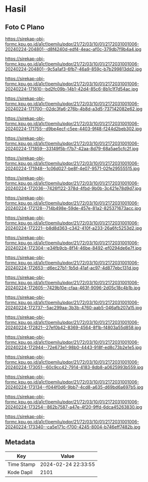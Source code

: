 # Hasil

## Foto C Plano

https://sirekap-obj-formc.kpu.go.id/a1cf/pemilu/pdpr/21/72/03/10/01/2172031001006-20240224-204801--d8f4240d-edf4-4eac-af0c-379db7f9b4a4.jpg

https://sirekap-obj-formc.kpu.go.id/a1cf/pemilu/pdpr/21/72/03/10/01/2172031001006-20240224-204801--9c5a1af3-6fb7-46a9-859c-b7b299813dd2.jpg

https://sirekap-obj-formc.kpu.go.id/a1cf/pemilu/pdpr/21/72/03/10/01/2172031001006-20240224-171610--bd2fc09b-14b1-42d4-85c6-8b1c1f7d54ac.jpg

https://sirekap-obj-formc.kpu.go.id/a1cf/pemilu/pdpr/21/72/03/10/01/2172031001006-20240224-171700--02dc3fa6-276b-4b8d-a3d5-737142082e62.jpg

https://sirekap-obj-formc.kpu.go.id/a1cf/pemilu/pdpr/21/72/03/10/01/2172031001006-20240224-171755--d9be4ecf-c5ee-4403-9f48-f244d2beb302.jpg

https://sirekap-obj-formc.kpu.go.id/a1cf/pemilu/pdpr/21/72/03/10/01/2172031001006-20240224-171859--33149f5b-f7b7-42aa-8d79-68a5ae5cfc2f.jpg

https://sirekap-obj-formc.kpu.go.id/a1cf/pemilu/pdpr/21/72/03/10/01/2172031001006-20240224-171948--1c06d027-be8f-4e07-9571-02fe29555515.jpg

https://sirekap-obj-formc.kpu.go.id/a1cf/pemilu/pdpr/21/72/03/10/01/2172031001006-20240224-172036--7426f122-378d-4fbd-9b0b-3c421e78d9d7.jpg

https://sirekap-obj-formc.kpu.go.id/a1cf/pemilu/pdpr/21/72/03/10/01/2172031001006-20240224-172128--714b498e-59de-457e-81a2-825371673acc.jpg

https://sirekap-obj-formc.kpu.go.id/a1cf/pemilu/pdpr/21/72/03/10/01/2172031001006-20240224-172221--b8d8d363-c342-410f-a233-26a6fc5253d2.jpg

https://sirekap-obj-formc.kpu.go.id/a1cf/pemilu/pdpr/21/72/03/10/01/2172031001006-20240224-172304--e34fb9cb-8f14-46be-8492-ef0294de6e7f.jpg

https://sirekap-obj-formc.kpu.go.id/a1cf/pemilu/pdpr/21/72/03/10/01/2172031001006-20240224-172653--d6ec27b1-1b5d-41af-ac97-4d877ebc131d.jpg

https://sirekap-obj-formc.kpu.go.id/a1cf/pemilu/pdpr/21/72/03/10/01/2172031001006-20240224-172605--7429b10e-cfaa-463f-9096-2d05c18c4b1b.jpg

https://sirekap-obj-formc.kpu.go.id/a1cf/pemilu/pdpr/21/72/03/10/01/2172031001006-20240224-172737--5ac299aa-3b3b-4760-aab5-046afb207a15.jpg

https://sirekap-obj-formc.kpu.go.id/a1cf/pemilu/pdpr/21/72/03/10/01/2172031001006-20240224-172821--27ef0b42-8369-4564-8f1b-f4803a55d858.jpg

https://sirekap-obj-formc.kpu.go.id/a1cf/pemilu/pdpr/21/72/03/10/01/2172031001006-20240224-172944--72e673e1-98b0-4443-918f-ed8c73b2e1e5.jpg

https://sirekap-obj-formc.kpu.go.id/a1cf/pemilu/pdpr/21/72/03/10/01/2172031001006-20240224-173051--60c9cc42-7914-4183-8db8-a0625993b559.jpg

https://sirekap-obj-formc.kpu.go.id/a1cf/pemilu/pdpr/21/72/03/10/01/2172031001006-20240224-173134--f044f0d6-9bb7-4cd8-a635-d69bd6a697b5.jpg

https://sirekap-obj-formc.kpu.go.id/a1cf/pemilu/pdpr/21/72/03/10/01/2172031001006-20240224-173254--862b7587-a47e-4f20-9ffd-6dca45263830.jpg

https://sirekap-obj-formc.kpu.go.id/a1cf/pemilu/pdpr/21/72/03/10/01/2172031001006-20240224-173340--ca5e171c-f700-4245-8004-b746eff7482b.jpg


## Metadata

| Key        | Value               |
| ---------- | ------------------- |
| Time Stamp | 2024-02-24 22:33:55 |
| Kode Dapil | 2101                |




